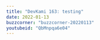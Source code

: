 ```yaml
---
title: "DevKami 163: testing"
date: 2022-01-13
buzzcorner: "buzzcorner-20220113"
youtubeid: "QbMnpqa6e04"
---
```


